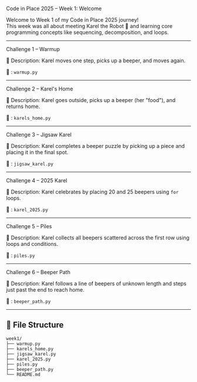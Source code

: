 Code in Place 2025 – Week 1: Welcome

Welcome to Week 1 of my Code in Place 2025 journey!  
This week was all about meeting Karel the Robot 🤖 and learning core programming concepts like sequencing, decomposition, and loops.

---

Challenge 1 – Warmup

📝 Description:
    Karel moves one step, picks up a beeper, and moves again.

📁 : `warmup.py`

---

Challenge 2 – Karel's Home

📝 Description:
    Karel goes outside, picks up a beeper (her "food"), and returns home.

📁 : `karels_home.py`

---

Challenge 3 – Jigsaw Karel

📝 Description:
    Karel completes a beeper puzzle by picking up a piece and placing it in the final spot.

📁 : `jigsaw_karel.py`

---

Challenge 4 – 2025 Karel

📝 Description:
    Karel celebrates by placing 20 and 25 beepers using `for` loops.

📁 : `karel_2025.py`

---

Challenge 5 – Piles

📝 Description:
    Karel collects all beepers scattered across the first row using loops and conditions.

📁 : `piles.py`

---

 Challenge 6 – Beeper Path

📝 Description:
    Karel follows a line of beepers of unknown length and steps just past the end to reach home.

📁 : `beeper_path.py`

---

## 📁 File Structure

```
week1/
├── warmup.py
├── karels_home.py
├── jigsaw_karel.py
├── karel_2025.py
├── piles.py
├── beeper_path.py
└── README.md
```


